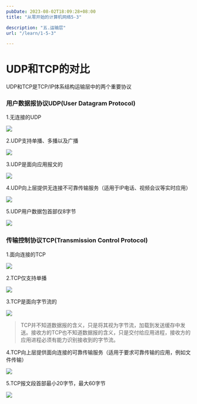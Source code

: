 ```yaml
---
pubDate: 2023-08-02T18:09:28+08:00
title: "从零开始的计算机网络5-3"

description: "五.运输层"
url: "/learn/1-5-3"

---
```


# UDP和TCP的对比

UDP和TCP是TCP/IP体系结构运输层中的两个重要协议

### 用户数据报协议UDP(User Datagram Protocol)

1.无连接的UDP

![](https://img.0pt.im/computernet/5-3/5-3-1.png)

2.UDP支持单播、多播以及广播

![](https://img.0pt.im/computernet/5-3/5-3-3.png)

3.UDP是面向应用报文的

![](https://img.0pt.im/computernet/5-3/5-3-5.png)

4.UDP向上层提供无连接不可靠传输服务（适用于IP电话、视频会议等实时应用）

![](https://img.0pt.im/computernet/5-3/5-3-9.png)

5.UDP用户数据包首部仅8字节

![](https://img.0pt.im/computernet/5-3/5-3-10.png) 

### 传输控制协议TCP(Transmission Control Protocol)

1.面向连接的TCP

![](https://img.0pt.im/computernet/5-3/5-3-2.png)

2.TCP仅支持单播

![](https://img.0pt.im/computernet/5-3/5-3-4.png)

3.TCP是面向字节流的

![](https://img.0pt.im/computernet/5-3/5-3-6.png)

> TCP并不知道数据报的含义，只是将其视为字节流，加载到发送缓存中发送。接收方的TCP也不知道数据报的含义，只是交付给应用进程，接收方的应用进程必须有能力识别接收到的字节流。

4.TCP向上层提供面向连接的可靠传输服务（适用于要求可靠传输的应用，例如文件传输）

![](https://img.0pt.im/computernet/5-3/5-3-8.png)

5.TCP报文段首部最小20字节，最大60字节

![](https://img.0pt.im/computernet/5-3/5-3-11.png)
